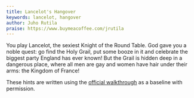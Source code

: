 ```yaml
---
title: Lancelot's Hangover
keywords: lancelot, hangover
author: Juho Rutila
praise: https://www.buymeacoffee.com/jrutila
---
```


You play Lancelot, the sexiest Knight of the Round Table.
God gave you a noble quest: go find the Holy Grail, put some booze in it and celebrate the biggest party England has ever known!
But the Grail is hidden deep in a dangerous place, where all men are gay and women have hair under their arms: the Kingdom of France!

These hints are written using the [official walkthrough](https://www.lancelotshangover.com/walkthrough/) as a baseline with permission.

